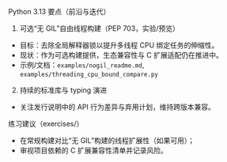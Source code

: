 Python 3.13 要点（前沿与迭代）

1) 可选“无 GIL”自由线程构建（PEP 703，实验/预览）
- 目标：去除全局解释器锁以提升多线程 CPU 绑定任务的伸缩性。
- 现状：作为可选构建提供，生态兼容性与 C 扩展适配仍在推进中。
- 示例/文档：`examples/nogil_readme.md`, `examples/threading_cpu_bound_compare.py`

2) 持续的标准库与 typing 演进
- 关注发行说明中的 API 行为差异与弃用计划，维持跨版本兼容。

练习建议（exercises/）
- 在常规构建对比“无 GIL”构建的线程扩展性（如果可用）；
- 审视项目依赖的 C 扩展兼容性清单并记录风险。


